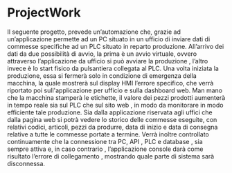 # ProjectWork
Il seguente progetto, prevede un’automazione che, grazie ad un’applicazione permette ad un PC situato in un ufficio di inviare dati di commesse specifiche ad un PLC 
situato in reparto produzione. All’arrivo dei dati da due possibilità di avvio, la prima è un avvio virtuale, 
ovvero attraverso l’applicazione da ufficio si può avviare la produzione , l’altro invece è lo start fisico da pulsantiera collegata al PLC. Una volta iniziata la produzione,
essa si fermerà solo in condizione di emergenza della macchina, la quale mostrerà sul display HMI l’errore specifico, che verrà riportato poi sull'applicazione per ufficio
e sulla dashboard web. Man mano che la macchina stamperà le etichette, il valore dei pezzi prodotti aumenterà in tempo reale sia sul PLC che sul sito web , 
in modo da monitorare in modo efficiente tale produzione. Sia dalla applicazione riservata agli uffici che dalla pagina web si potrà vedere lo storico delle commesse eseguite,
con relativi codici, articoli, pezzi da produrre, data di inizio e data di consegna relative a tutte le commesse portate a termine. 
Verrà inoltre controllato continuamente che la connessione tra PC, API , PLC e database , sia sempre attiva e, in caso contrario , 
l’applicazione console darà come risultato l’errore di collegamento , mostrando quale parte di sistema sarà disconnessa.
